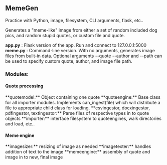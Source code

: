 <h2>MemeGen</h2>

Practice with Python, image, filesystem, CLI arguments, flask, etc..

Generates a "meme-like" image from either a set of random included dog pics, and random stupid quotes, or custom file and quote.

**app.py** : Flask version of the app. Run and connect to 127.0.0.1:5000
**meme.py** : Command-line version. With no arguments, generates image files from built-in data. Optional arguments --quote --author and --path
can be used to specify custom quote, author, and image file path.

<h3>Modules:</h3>

<h4>Quote processing</h4>
**quotemodel:** Object containing one quote
**quoteengine:** Base class for all importer modules. Implements can_ingest(file) which will distribute a file to appropriate child class for loading.
**csvingestor, docxingestor, pdfingestor, textingestor:** Parse files of respective types in to quote objects
**importer:** interface filesystem to quoteengines, walk directories and load, etc..

<h4>Meme engine</h4>
**imagesizer:** resizing of image as needed
**imagetexter:** handles addition of text to the image
**memeengine:** assembly of quote and image in to new, final image
